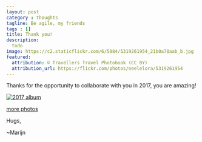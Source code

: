 ```yaml
---
layout: post
category : thoughts
tagline: Be agile, my friends
tags : []
title: Thank you!
description:
  todo
image: https://c2.staticflickr.com/6/5084/5319261954_21b0a70aab_b.jpg
featured:
  attribution: © Travellers Travel Photobook (CC BY)
  attribution_url: https://flickr.com/photos/neelelora/5319261954
---
```


Thanks for the opportunity to collaborate with you in 2017,
you are amazing!

[![2017 album ][animation]][album]

[more photos][album]

Hugs, 

~Marijn


 [album]: https://photos.app.goo.gl/6JjbqD5tCz0mLFH83
 [animation]: https://lh3.googleusercontent.com/QgKF7zVJ9irAz4yOgNQ-Nae_3oT20_e8dxGf9Bo1rcxJGa7KJ-GRgU2OFzjU9LD389vYxotv3qbg5Ijd0pTG5y4-hKUZz_hAVbz4AhJ2SsreRT_kyoXe4mbhEvZcnsUAiQNbGyDoXnWAwizdm5fhvGTKKSfK2rpHMPEgxGUqeT_-Bg_2lW_-04cbqT3vK6KrhghXQHSbYJFGT2tAQLjmVU9Irl-YqDtg2o_bIWT8J56Bkes9XNJEAf35Jte4fKL8-ekf7-qXLJ298jiGuXoQ7P3agimhf74MrfUZL7h7umkooj0VS-6KNKSyCs89sS-NeN3SdPwzjY-YTlTrf-svfvyubFiz6sPYhI9PWS-XraLEz9cKmBQLRxzPMUh3EXTH--TyiNXjTEWpP8zgAXoeupvP5qt6pJ2yR-wPMl0gyFdYrrTbQZy116ShCLHHUDPHmz5WwkD2rUP7aUP8lh4Xmq6TkPQjFQxTmQmsIocIVk2U-armodm5EKAXfJ2GBonHjFUb_KLTcWhTPj0o3eHQZ9MFMkEf_rr7Bp0DI4J75uibFle_rj5tqZmKq7luu0FVkykgHwuC1_w2AdFt5ONzzynQkuvbh05-vgiTU4459ta8GGnsLQgKgLfSvWjKUbyQ8cQnYMkLrexHGXKLzhqsy-g5PBmPmuX83C_d=w180-h82-no





